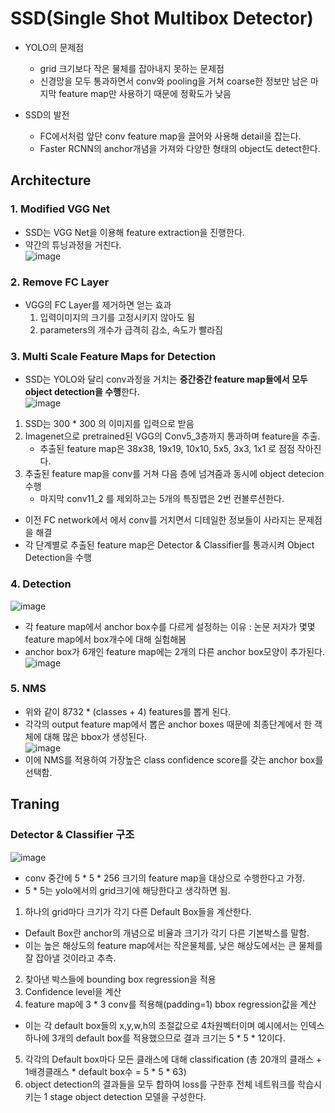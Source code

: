 # SSD(Single Shot Multibox Detector)

- YOLO의 문제점
  - grid 크기보다 작은 물체를 잡아내지 못하는 문제점
  - 신경망을 모두 통과하면서 conv와 pooling을 거쳐 coarse한 정보만 남은 마지막 feature map만 사용하기 때문에 정확도가 낮음

- SSD의 발전
  - FC에서처럼 앞단 conv feature map을 끌어와 사용해 detail을 잡는다.
  - Faster RCNN의 anchor개념을 가져와 다양한 형태의 object도 detect한다.

## Architecture
### 1. Modified VGG Net
- SSD는 VGG Net을 이용해 feature extraction을 진행한다.
- 약간의 튜닝과정을 거친다.\
![image](https://user-images.githubusercontent.com/70633080/108812888-3f092a00-75f3-11eb-9607-d470ff85689f.png)

### 2. Remove FC Layer
- VGG의 FC Layer를 제거하면 얻는 효과
  1. 입력이미지의 크기를 고정시키지 않아도 됨
  2. parameters의 개수가 급격히 감소, 속도가 빨라짐
  
### 3. Multi Scale Feature Maps for Detection
- SSD는 YOLO와 달리 conv과정을 거치는 **중간중간 feature map들에서 모두 object detection을 수행**한다.\
![image](https://user-images.githubusercontent.com/70633080/108800536-c5634300-75d6-11eb-8ec1-42d8ab3713f9.png)
1. SSD는 300 * 300 의 이미지를 입력으로 받음
2. Imagenet으로 pretrained된 VGG의 Conv5_3층까지 통과하며 feature을 추출.
    - 추출된 feature map은 38x38, 19x19, 10x10, 5x5, 3x3, 1x1 로 점점 작아진다.  
3. 추출된 feature map을 conv를 거쳐 다음 층에 넘겨줌과 동시에 object detecion수행
    - 마지막 conv11_2 를 제외하고는 5개의 특징맵은 2번 컨볼루션한다.
- 이전 FC network에서 에서 conv를 거치면서 디테일한 정보들이 사라지는 문제점을 해결
- 각 단계별로 추출된 feature map은 Detector & Classifier를 통과시켜 Object Detection을 수행

### 4. Detection
![image](https://user-images.githubusercontent.com/70633080/108813064-9e673a00-75f3-11eb-9ee6-5a8305644d71.png)
- 각 feature map에서 anchor box수를 다르게 설정하는 이유 : 논문 저자가 몇몇 feature map에서 box개수에 대해 실험해봄
- anchor box가 6개인 feature map에는 2개의 다른 anchor box모양이 추가된다.\
![image](https://user-images.githubusercontent.com/70633080/108813247-f9992c80-75f3-11eb-91aa-4ea58ec3f11d.png)

### 5. NMS
- 위와 같이 8732 * (classes + 4) features를 뽑게 된다. 
- 각각의 output feature map에서 뽑은 anchor boxes 때문에 최종단계에서 한 객체에 대해 많은 bbox가 생성된다.\
![image](https://user-images.githubusercontent.com/70633080/108813325-26e5da80-75f4-11eb-8ee2-817fe277500e.png)
- 이에 NMS를 적용하여 가장높은 class confidence score를 갖는 anchor box를 선택함.

## Traning

### Detector & Classifier 구조
![image](https://user-images.githubusercontent.com/70633080/108800802-72d65680-75d7-11eb-92e1-4bbf7c372db8.png)
- conv 중간에 5 * 5 * 256 크기의 feature map을 대상으로 수행한다고 가정.
- 5 * 5는 yolo에서의 grid크기에 해당한다고 생각하면 됨.
1. 하나의 grid마다 크기가 각기 다른 Default Box들을 계산한다.
  - Default Box란 anchor의 개념으로 비율과 크기가 각기 다른 기본박스를 말함.
  - 이는 높은 해상도의 feature map에서는 작은물체를, 낮은 해상도에서는 큰 물체를 잘 잡아낼 것이라고 추측.
2. 찾아낸 박스들에 bounding box regression을 적용
3. Confidence level을 계산
4. feature map에 3 * 3 conv를 적용해(padding=1) bbox regression값을 계산
  - 이는 각 default box들의 x,y,w,h의 조절값으로 4차원벡터이며 예시에서는 인덱스 하나에 3개의 default box를 적용했으므로 결과 크기는 5 * 5 * 12이다.
5. 각각의 Default box마다 모든 클래스에 대해 classification (총 20개의 클래스 + 1배경클래스 * default box수 = 5 * 5 * 63)
6. object detection의 결과들을 모두 합하여 loss를 구한후 전체 네트워크를 학습시키는 1 stage object detection 모델을 구성한다.
